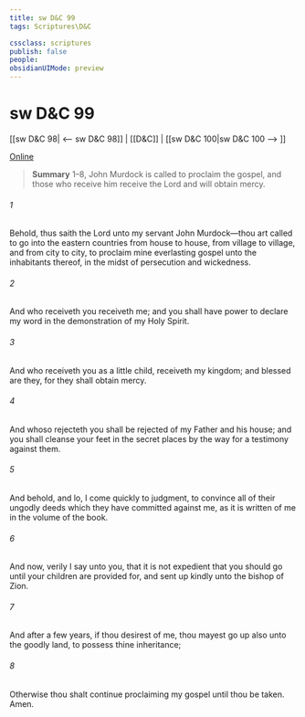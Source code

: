```yaml
---
title: sw D&C 99
tags: Scriptures\D&C

cssclass: scriptures
publish: false
people:
obsidianUIMode: preview
---
```


# sw D&C 99
[[sw D&C 98| <-- sw D&C 98]] | [[D&C]] | [[sw D&C 100|sw D&C 100 --> ]]

[Online](https://churchofjesuschrist.org/study/scriptures/dc-testament/dc/99?lang=eng)

> __Summary__
1–8, John Murdock is called to proclaim the gospel, and those who receive him receive the Lord and will obtain mercy.

###### 1 
Behold, thus saith the Lord unto my servant John Murdock—thou art called to go into the eastern countries from house to house, from village to village, and from city to city, to proclaim mine everlasting gospel unto the inhabitants thereof, in the midst of persecution and wickedness.

###### 2 
And who receiveth you receiveth me; and you shall have power to declare my word in the demonstration of my Holy Spirit.

###### 3 
And who receiveth you as a little child, receiveth my kingdom; and blessed are they, for they shall obtain mercy.

###### 4 
And whoso rejecteth you shall be rejected of my Father and his house; and you shall cleanse your feet in the secret places by the way for a testimony against them.

###### 5 
And behold, and lo, I come quickly to judgment, to convince all of their ungodly deeds which they have committed against me, as it is written of me in the volume of the book.

###### 6 
And now, verily I say unto you, that it is not expedient that you should go until your children are provided for, and sent up kindly unto the bishop of Zion.

###### 7 
And after a few years, if thou desirest of me, thou mayest go up also unto the goodly land, to possess thine inheritance;

###### 8 
Otherwise thou shalt continue proclaiming my gospel until thou be taken. Amen.

